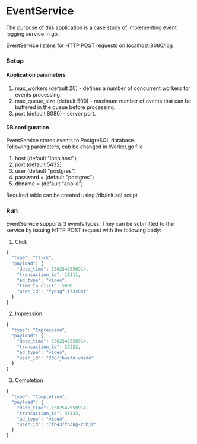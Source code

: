 # EventService

The purpose of this application is a case study of implementing event logging service in go. <br />

EventService listens for HTTP POST requests on localhost:8080/log

### Setup

#### Application parameters

1. max_workers (default 20) - defines a number of concurrent workers for events processing.
2. max_queue_size (default 500) - maximum number of events that can be buffered in the queue before processing.
3. port (default 8080) - server port.

#### DB configuration

EventService stores events to PostgreSQL database. <br />
Following parameters, cab be changed in Worker.go file

1. host (default "localhost")
2. port (default 5432)
3. user (default "postgres")
4. password = (default "postgres")
5. dbname   = (default "anoiio")


Required table can be created using /db/init.sql script

### Run

EventService supports 3 events types.
They can be submitted to the service by issuing HTTP POST request with the following body:

1. Click

```javascript
{
  "type": "Click",
  "payload": {
    "date_time": 1502542550914,
    "transaction_id": 11111,
    "ad_type": "video",
    "time_to_click": 5000,
    "user_id": "fydsgf-t73r8nf"
  }
}
```


2. Impression

```javascript
{
  "type": "Impression",
  "payload": {
    "date_time": 1502542550914,
    "transaction_id": 22222,
    "ad_type": "video",
    "user_id": "238rjhwefn-vmedo"
  }
}
```


3. Completion

```javascript
{
  "type": "Completion",
  "payload": {
    "date_time": 1502542550914,
    "transaction_id": 33333,
    "ad_type": "video",
    "user_id": "7fh437fh3ug-rnbjr"
  }
}
```
